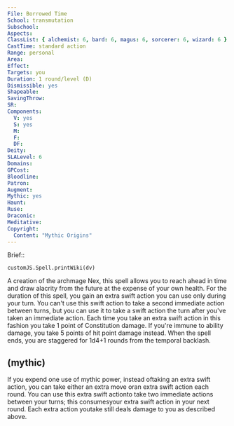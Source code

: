 ```yaml
---
File: Borrowed Time
School: transmutation
Subschool: 
Aspects: 
ClassList: { alchemist: 6, bard: 6, magus: 6, sorcerer: 6, wizard: 6 }
CastTime: standard action
Range: personal
Area: 
Effect: 
Targets: you
Duration: 1 round/level (D)
Dismissible: yes
Shapeable: 
SavingThrow: 
SR: 
Components:
  V: yes
  S: yes
  M: 
  F: 
  DF: 
Deity: 
SLALevel: 6
Domains: 
GPCost: 
Bloodline: 
Patron: 
Augment: 
Mythic: yes
Haunt: 
Ruse: 
Draconic: 
Meditative: 
Copyright:
  Content: "Mythic Origins"
---
```

Brief:: 

```dataviewjs
customJS.Spell.printWiki(dv)
```

A creation of the archmage Nex, this spell allows you to reach ahead in time and draw alacrity from the future at the expense of your own health. For the duration of this spell, you gain an extra swift action you can use only during your turn. You can't use this swift action to take a second immediate action between turns, but you can use it to take a swift action the turn after you've taken an immediate action. Each time you take an extra swift action in this fashion you take 1 point of Constitution damage. If you're immune to ability damage, you take 5 points of hit point damage instead.  When the spell ends, you are staggered for 1d4+1 rounds from the temporal backlash.


## (mythic)

If you expend one use of mythic power, instead oftaking an extra swift action, you can take either an extra move oran extra swift action each round. You can use this extra swift actionto take two immediate actions between your turns; this consumesyour extra swift action in your next round. Each extra action youtake still deals damage to you as described above.
